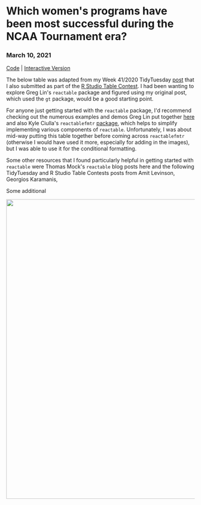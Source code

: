 # Which women's programs have been most successful during the NCAA Tournament era?

### **March 10, 2021**  
[Code](https://github.com/schmid07/R-Reactable/blob/main/2020_41_bball_react.rmd) | [Interactive Version](https://schmid07.github.io/R-Reactable/2020_41_bball_react.html)

The below table was adapted from my Week 41/2020 TidyTuesday [post](https://github.com/schmid07/TidyTuesday_Weekly_Data_Viz_Challenge) that I also submitted as part of the [R Studio Table Contest](https://blog.rstudio.com/2020/12/23/winners-of-the-2020-rstudio-table-contest/). I had been wanting to explore Greg Lin's `reactable` package and figured using my original post, which used the `gt` package, would be a good starting point.

For anyone just getting started with the `reactable` package, I'd recommend checking out the numerous examples and demos Greg Lin put together [here](https://glin.github.io/reactable/index.html) and also Kyle Ciulla's `reactablefmtr` [package](https://kcuilla.github.io/reactablefmtr/articles/color_scales.html#using-span-1), which helps to simplify implementing various components of `reactable`. Unfortunately, I was about mid-way putting this table together before coming across `reactablefmtr` (otherwise I would have used it more, especially for adding in the images), but I was able to use it for the conditional formatting. 

Some other resources that I found particularly helpful in getting started with `reactable` were Thomas Mock's `reactable` blog posts here and the following TidyTuesday and R Studio Table Contests posts from Amit Levinson, Georgios Karamanis, 

Some additional



<p align = "center">
<img src = "http://g.recordit.co/9nNMwUNuhW.gif" width = "800">
</p>


